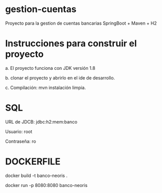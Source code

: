 # gestion-cuentas
Proyecto para la gestion de cuentas bancarias
SpringBoot + Maven + H2

# Instrucciones para construir el proyecto

a. El proyecto funciona con JDK versión 1.8

b. clonar el proyecto y abrirlo en el ide de desarrollo.

c. Compilación: mvn instalación limpia.

# SQL

URL de JDCB: jdbc:h2:mem:banco

Usuario: root

Contraseña: ro

# DOCKERFILE

docker build -t banco-neoris .
	
docker run -p 8080:8080 banco-neoris



